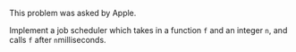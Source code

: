 This problem was asked by Apple.

Implement a job scheduler which takes in a function `f` and an integer `n`, and calls `f` after `n`milliseconds.